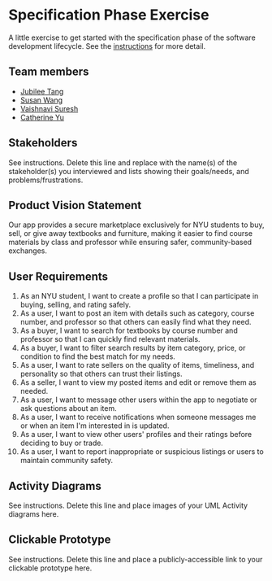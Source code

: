 # Specification Phase Exercise

A little exercise to get started with the specification phase of the software development lifecycle. See the [instructions](instructions.md) for more detail.

## Team members

- [Jubilee Tang](https://github.com/MajesticSeagull26)
- [Susan Wang](https://github.com/sw5556)
- [Vaishnavi Suresh](https://github.com/vaishnavi-suresh)
- [Catherine Yu](https://github.com/catherineyu2014)

## Stakeholders

See instructions. Delete this line and replace with the name(s) of the stakeholder(s) you interviewed and lists showing their goals/needs, and problems/frustrations.

## Product Vision Statement
Our app provides a secure marketplace exclusively for NYU students to buy, sell, or give away textbooks and furniture, making it easier to find course materials by class and professor while ensuring safer, community-based exchanges.

## User Requirements
1. As an NYU student, I want to create a profile so that I can participate in buying, selling, and rating safely.
2. As a user, I want to post an item with details such as category, course number, and professor so that others can easily find what they need.
3. As a buyer, I want to search for textbooks by course number and professor so that I can quickly find relevant materials.
4. As a buyer, I want to filter search results by item category, price, or condition to find the best match for my needs.
5. As a user, I want to rate sellers on the quality of items, timeliness, and personality so that others can trust their listings.
6. As a seller, I want to view my posted items and edit or remove them as needed.
7. As a user, I want to message other users within the app to negotiate or ask questions about an item.
8. As a user, I want to receive notifications when someone messages me or when an item I'm interested in is updated.
9. As a user, I want to view other users' profiles and their ratings before deciding to buy or trade.
10. As a user, I want to report inappropriate or suspicious listings or users to maintain community safety.

## Activity Diagrams

See instructions. Delete this line and place images of your UML Activity diagrams here.

## Clickable Prototype

See instructions. Delete this line and place a publicly-accessible link to your clickable prototype here.
